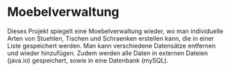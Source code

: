 # Moebelverwaltung

Dieses Projekt spiegelt eine Moebelverwaltung wieder, wo man individuelle Arten von Stuehlen, Tischen und Schraenken erstellen kann, die in einer Liste gespeichert werden. Man kann verschiedene Datensätze entfernen und wieder hinzufügen. Zudem werden alle Daten in externen Dateien (java.io) gespeichert, sowie in eine Datenbank (mySQL).

